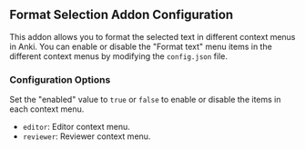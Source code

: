 ## Format Selection Addon Configuration

This addon allows you to format the selected text in different context menus in Anki. You can enable or disable the "Format text" menu items in the different context menus by modifying the `config.json` file.

### Configuration Options

Set the "enabled" value to `true` or `false` to enable or disable the items in each context menu.

- `editor`: Editor context menu.
- `reviewer`: Reviewer context menu.
